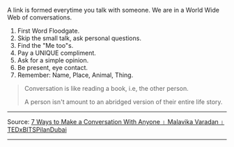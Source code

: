 A link is formed everytime you talk with someone. We are in a World Wide Web of conversations.

1. First Word Floodgate. 
2. Skip the small talk, ask personal questions. 
3. Find the "Me too"s. 
4. Pay a UNIQUE compliment. 
5. Ask for a simple opinion. 
6. Be present, eye contact. 
7. Remember: Name, Place, Animal, Thing.

>Conversation is like reading a book, i.e, the other person. 
>
>A person isn't amount to an abridged version of their entire life story. 

---
Source: [7 Ways to Make a Conversation With Anyone । Malavika Varadan । TEDxBITSPilanDubai](https://youtu.be/F4Zu5ZZAG7I)

---